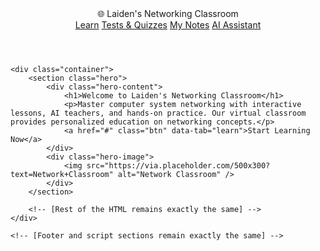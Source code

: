<!DOCTYPE html>
<html lang="en">
<head>
    <meta charset="UTF-8">
    <meta name="viewport" content="width=device-width, initial-scale=1.0">
    <title>Laiden's Networking Classroom</title>
    <style>
        /* [Previous CSS styles remain exactly the same] */
    </style>
</head>
<body>
    <header>
        <nav>
            <div class="logo">
                <span class="logo-icon">🌐</span>
                Laiden's Networking Classroom
            </div>
            <div class="nav-links">
                <a href="#" class="nav-link" data-tab="learn">Learn</a>
                <a href="#" class="nav-link" data-tab="quiz">Tests & Quizzes</a>
                <a href="#" class="nav-link" data-tab="notes">My Notes</a>
                <a href="#" class="nav-link" data-tab="chat">AI Assistant</a>
            </div>
        </nav>
    </header>
    
    <div class="container">
        <section class="hero">
            <div class="hero-content">
                <h1>Welcome to Laiden's Networking Classroom</h1>
                <p>Master computer system networking with interactive lessons, AI teachers, and hands-on practice. Our virtual classroom provides personalized education on networking concepts.</p>
                <a href="#" class="btn" data-tab="learn">Start Learning Now</a>
            </div>
            <div class="hero-image">
                <img src="https://via.placeholder.com/500x300?text=Network+Classroom" alt="Network Classroom" />
            </div>
        </section>

        <!-- [Rest of the HTML remains exactly the same] -->
    </div>

    <!-- [Footer and script sections remain exactly the same] -->
</body>
</html>
